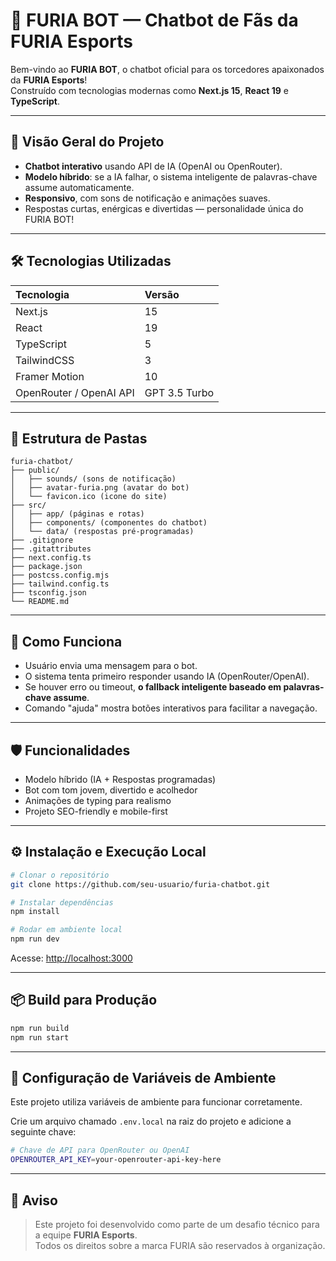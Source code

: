 
# 🦊 FURIA BOT — Chatbot de Fãs da FURIA Esports

Bem-vindo ao **FURIA BOT**, o chatbot oficial para os torcedores apaixonados da **FURIA Esports**!  
Construído com tecnologias modernas como **Next.js 15**, **React 19** e **TypeScript**.

---

## 🚀 Visão Geral do Projeto

- **Chatbot interativo** usando API de IA (OpenAI ou OpenRouter).
- **Modelo híbrido**: se a IA falhar, o sistema inteligente de palavras-chave assume automaticamente.
- **Responsivo**, com sons de notificação e animações suaves.
- Respostas curtas, enérgicas e divertidas — personalidade única do FURIA BOT!

---

## 🛠️ Tecnologias Utilizadas

| Tecnologia | Versão |
|:---|:---|
| Next.js | 15 |
| React | 19 |
| TypeScript | 5 |
| TailwindCSS | 3 |
| Framer Motion | 10 |
| OpenRouter / OpenAI API | GPT 3.5 Turbo |

---

## 📂 Estrutura de Pastas

```
furia-chatbot/
├── public/
│   ├── sounds/ (sons de notificação)
│   ├── avatar-furia.png (avatar do bot)
│   └── favicon.ico (icone do site)
├── src/
│   ├── app/ (páginas e rotas)
│   ├── components/ (componentes do chatbot)
│   └── data/ (respostas pré-programadas)  
├── .gitignore
├── .gitattributes
├── next.config.ts
├── package.json
├── postcss.config.mjs
├── tailwind.config.ts
├── tsconfig.json
└── README.md
```

---

## 🧠 Como Funciona

- Usuário envia uma mensagem para o bot.
- O sistema tenta primeiro responder usando IA (OpenRouter/OpenAI).
- Se houver erro ou timeout, **o fallback inteligente baseado em palavras-chave assume**.
- Comando "ajuda" mostra botões interativos para facilitar a navegação.

---

## 🛡️ Funcionalidades

- Modelo híbrido (IA + Respostas programadas)
- Bot com tom jovem, divertido e acolhedor
- Animações de typing para realismo
- Projeto SEO-friendly e mobile-first

---

## ⚙️ Instalação e Execução Local

```bash
# Clonar o repositório
git clone https://github.com/seu-usuario/furia-chatbot.git

# Instalar dependências
npm install

# Rodar em ambiente local
npm run dev
```

Acesse: [http://localhost:3000](http://localhost:3000)

---

## 📦 Build para Produção

```bash
npm run build
npm run start
```

---

## 🔑 Configuração de Variáveis de Ambiente

Este projeto utiliza variáveis de ambiente para funcionar corretamente.

Crie um arquivo chamado `.env.local` na raiz do projeto e adicione a seguinte chave:

```bash
# Chave de API para OpenRouter ou OpenAI
OPENROUTER_API_KEY=your-openrouter-api-key-here
```

---

## 📢 Aviso

> Este projeto foi desenvolvido como parte de um desafio técnico para a equipe **FURIA Esports**.  
> Todos os direitos sobre a marca FURIA são reservados à organização.
